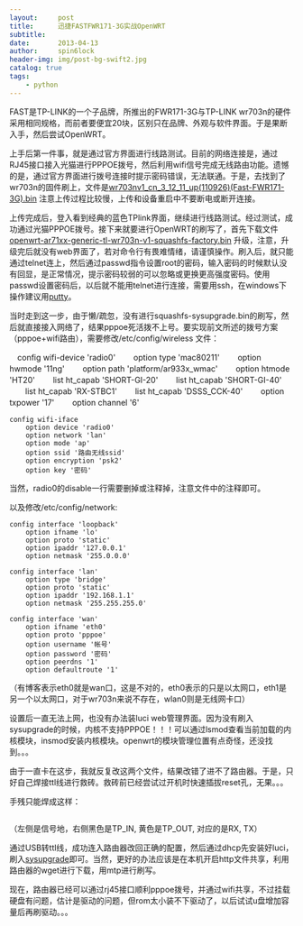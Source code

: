 ```yaml
---
layout:     post
title:      迅捷FASTFWR171-3G实战OpenWRT
subtitle:   
date:       2013-04-13
author:     spin6lock
header-img: img/post-bg-swift2.jpg
catalog: true
tags:
    - python
---
```

FAST是TP-LINK的一个子品牌，所推出的FWR171-3G与TP-LINK wr703n的硬件采用相同规格，而前者要便宜20块，区别只在品牌、外观与软件界面。于是果断入手，然后尝试OpenWRT。

上手后第一件事，就是通过官方界面进行线路测试。目前的网络连接是，通过RJ45接口接入光猫进行PPPOE拨号，然后利用wifi信号完成无线路由功能。遗憾的是，通过官方界面进行拨号连接时提示密码错误，无法联通。于是，去找到了wr703n的固件刷上，文件是[wr703nv1_cn_3_12_11_up(110926)(Fast-FWR171-3G).bin](http://dl.vmall.com/c0zm3y2wb9) 注意上传过程比较慢，上传和设备重启中不要断电或断开连接。

上传完成后，登入看到经典的蓝色TPlink界面，继续进行线路测试。经过测试，成功通过光猫PPPOE拨号。接下来就要进行OpenWRT的刷写了，首先下载文件 [openwrt-ar71xx-generic-tl-wr703n-v1-squashfs-factory.bin](http://115.com/file/aqv8bukv) 升级，注意，升级完后就没有web界面了，若对命令行有畏难情绪，请谨慎操作。刷入后，就只能通过telnet连上，然后通过passwd指令设置root的密码，输入密码的时候默认没有回显，是正常情况，提示密码较弱的可以忽略或更换更高强度密码。使用passwd设置密码后，以后就不能用telnet进行连接，需要用ssh，在windows下操作建议用[putty](http://www.chiark.greenend.org.uk/~sgtatham/putty/download.html)。

当时走到这一步，由于懒/疏忽，没有进行squashfs-sysupgrade.bin的刷写，然后就直接接入网络了，结果pppoe死活拨不上号。要实现前文所述的拨号方案（pppoe+wifi路由），需要修改/etc/config/wireless 文件：

　config wifi-device 'radio0'	　　option type 'mac80211'	　　option hwmode '11ng'	　　option path 'platform/ar933x_wmac'	　　option htmode 'HT20'	　　list ht_capab 'SHORT-GI-20'	　　list ht_capab 'SHORT-GI-40'	　　list ht_capab 'RX-STBC1'	　　list ht_capab 'DSSS_CCK-40'	　　option txpower '17'	　　option channel '6'

```
config wifi-iface
    option device 'radio0'
    option network 'lan'
    option mode 'ap'
    option ssid '路由无线ssid'
    option encryption 'psk2'
    option key '密码'
```

当然，radio0的disable一行需要删掉或注释掉，注意文件中的注释即可。

以及修改/etc/config/network:

```
config interface 'loopback'
    option ifname 'lo'
    option proto 'static'
    option ipaddr '127.0.0.1'
    option netmask '255.0.0.0'

config interface 'lan'
    option type 'bridge'
    option proto 'static'
    option ipaddr '192.168.1.1'
    option netmask '255.255.255.0'
    
config interface 'wan'
    option ifname 'eth0'
    option proto 'pppoe'
    option username '帐号'
    option password '密码'
    option peerdns '1'
    option defaultroute '1'
```

（有博客表示eth0就是wan口，这是不对的，eth0表示的只是以太网口，eth1是另一个以太网口，对于wr703n来说不存在，wlan0则是无线网卡口）

设置后一直无法上网，也没有办法装luci web管理界面。因为没有刷入sysupgrade的时候，内核不支持PPPOE！！！可以通过lsmod查看当前加载的内核模块，insmod安装内核模块。openwrt的模块管理位置有点奇怪，还没找到。。。

由于一直卡在这步，我就反复改这两个文件，结果改错了进不了路由器。于是，只好自己焊接ttl线进行救砖。救砖前已经尝试过开机时快速插拔reset孔，无果。。。

手残只能焊成这样：

<img src="http://images.cnitblog.com/blog/90397/201304/13234137-73c2d3642dc540e18c0226e73b10c2a8.jpg" alt="" />

（左侧是信号地，右侧黑色是TP_IN, 黄色是TP_OUT, 对应的是RX, TX）

通过USB转ttl线，成功连入路由器改回正确的配置，然后通过dhcp先安装好luci，刷入[sysupgrade](http://pan.baidu.com/share/link?shareid=265600&uk=587667030#dir/path=%2F%E5%85%B1%E4%BA%AB%E6%96%87%E6%A1%A3%2FOpenWrt%2FTL-WR703N%2F%E6%8A%8ATL-WR703N%E6%89%93%E9%80%A0%E6%88%90%E7%9C%9F%E6%AD%A3%E7%9A%84AirPlay%E6%92%AD%E6%94%BE%E5%99%A8%EF%BC%88%E7%BB%AD%EF%BC%89%E4%B8%8D%E9%9C%80U%E7%9B%98%E7%9B%B4%E8%A3%85%E7%89%88)即可。当然，更好的办法应该是在本机开启http文件共享，利用路由器的wget进行下载，用mtp进行刷写。

现在，路由器已经可以通过rj45接口顺利pppoe拨号，并通过wifi共享，不过挂载硬盘有问题，估计是驱动的问题，但rom太小装不下驱动了，以后试试u盘增加容量后再刷驱动。。。
